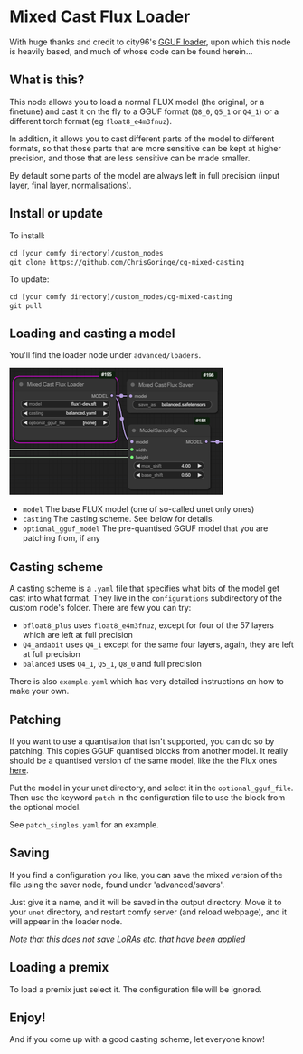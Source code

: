 # Mixed Cast Flux Loader

With huge thanks and credit to city96's [GGUF loader](https://github.com/city96/ComfyUI-GGUF), upon which 
this node is heavily based, and much of whose code can be found herein...

## What is this?

This node allows you to load a normal FLUX model (the original, or a finetune) and cast it on the fly 
to a GGUF format (`Q8_0`, `Q5_1` or `Q4_1`) or a different torch format (eg `float8_e4m3fnuz`).

In addition, it allows you to cast different parts of the model to different formats, so that those
parts that are more sensitive can be kept at higher precision, and those that are less sensitive can 
be made smaller.

By default some parts of the model are always left in full precision (input layer, final layer, normalisations).

## Install or update

To install:

``` 
cd [your comfy directory]/custom_nodes
git clone https://github.com/ChrisGoringe/cg-mixed-casting
```

To update:

```
cd [your comfy directory]/custom_nodes/cg-mixed-casting
git pull
```

## Loading and casting a model

You'll find the loader node under `advanced/loaders`. 

![node](docs/usage.png)

- `model` The base FLUX model (one of so-called unet only ones)
- `casting` The casting scheme. See below for details.
- `optional_gguf_model` The pre-quantised GGUF model that you are patching from, if any

## Casting scheme

A casting scheme is a `.yaml` file that specifies what bits of the model get cast into what format. 
They live in the `configurations` subdirectory of the custom node's folder. There are few you can try:

- `bfloat8_plus` uses `float8_e4m3fnuz`, except for four of the 57 layers which are left at full precision
- `Q4_andabit` uses `Q4_1` except for the same four layers, again, they are left at full precision
- `balanced` uses `Q4_1`, `Q5_1`, `Q8_0` and full precision

There is also `example.yaml` which has very detailed instructions on how to make your own. 

## Patching

If you want to use a quantisation that isn't supported, you can do so by patching. This copies GGUF quantised
blocks from another model. It really should be a quantised version of the same model, like the the Flux
ones [here](https://huggingface.co/city96/FLUX.1-dev-gguf/tree/main).

Put the model in your unet directory, and select it in the `optional_gguf_file`. Then use the keyword `patch` in
the configuration file to use the block from the optional model.

See `patch_singles.yaml` for an example.

## Saving

If you find a configuration you like, you can save the mixed version of the file using the saver node, 
found under 'advanced/savers'.

Just give it a name, and it will be saved in the output directory. Move it to your `unet` directory, and
restart comfy server (and reload webpage), and it will appear in the loader node.

*Note that this does _not_ save LoRAs etc. that have been applied*

## Loading a premix

To load a premix just select it. The configuration file will be ignored.

## Enjoy!

And if you come up with a good casting scheme, let everyone know!

